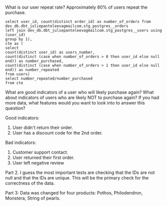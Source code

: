 What is our user repeat rate?
Approximately 80% of users repeat the purchase.

```with users as(
select user_id, count(distinct order_id) as number_of_orders from dev_db.dbt_juliepanteleevagmailcom.stg_postgres__orders
left join dev_db.dbt_juliepanteleevagmailcom.stg_postgres__users using (user_id)
group by 1), 
cte as (
select 
count(distinct user_id) as users_number,
count(distinct (case when number_of_orders > 0 then user_id else null end)) as number_purchased,
count(distinct (case when number_of_orders > 1 then user_id else null end)) as number_repeated
from users)
select number_repeated/number_purchased
from cte
```



What are good indicators of a user who will likely purchase again? What about indicators of users who are likely NOT to purchase again? If you had more data, what features would you want to look into to answer this question?

Good indicators:
1. User didn't return their order.
2. User has a discount code for the 2nd order.

Bad indicators:
1. Customer support contact.
2. User returned their first order.
3. User left negative review

Part 2.
I guess the most important tests are checking that the IDs are not null and that the IDs are unique. This will be the primary check for the correctness of the data.

Part 3:
Data was changed for four products: Pothos, Philodendron, Monstera, String of pearls.